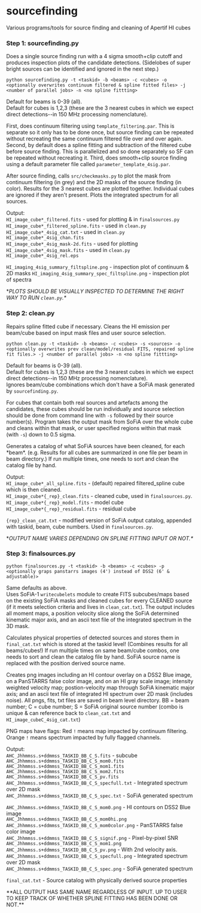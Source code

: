 # sourcefinding
Various programs/tools for source finding and cleaning of Apertif HI cubes


### Step 1: sourcefinding.py
Does a single source finding run with a 4 sigma smooth+clip cutoff and produces inspection plots of the candidate detections.  (Sidelobes of super bright sources can be identified and ignored in the next step.)

```
python sourcefinding.py -t <taskid> -b <beams> -c <cubes> -o <optionally overwrites continuum filtered & spline fitted files> -j <number of parallel jobs> -n <no spline fittting>
```
Default for beams is 0-39 (all).  
Default for cubes is 1,2,3  (these are the 3 nearest cubes in which we expect direct detections--in 150 MHz processing nomenclature).  

First, does continuum filtering using `template_filtering.par`.  This is separate so it only has to be done once, but source finding can be repeated without recreating the same continuum filtered file over and over again. Second, by default does a spline fitting and subtraction of the filtered cube before source finding. This is parallelized and so done separately so SF can be repeated without recreating it.  Third, does smooth+clip source finding using a default parameter file called `parameter_template_4sig.par`.

After source finding, calls `src/checkmasks.py` to plot the mask from continuum filtering (in grey) and the 2D masks of the source finding (in color). Results for the 3 nearest cubes are plotted together.  Individual cubes are ignored if they aren't present.  Plots the integrated spectrum for all sources.

Output:  
`HI_image_cube*_filtered.fits` - used for plotting & in `finalsources.py`  
`HI_image_cube*_filtered_spline.fits` - used in `clean.py`  
`HI_image_cube*_4sig_cat.txt` - used in `clean.py`  
`HI_image_cube*_4sig_chan.fits`  
`HI_image_cube*_4sig_mask-2d.fits` - used for plotting  
`HI_image_cube*_4sig_mask.fits` - used in `clean.py`  
`HI_image_cube*_4sig_rel.eps `

`HI_imaging_4sig_summary_filtspline.png` - inspection plot of continuum & 2D masks
`HI_imaging_4sig_summary_spec_filtspline.png` - inspection plot of spectra  


\**PLOTS SHOULD BE VISUALLY INSPECTED TO DETERMINE THE RIGHT WAY TO RUN `clean.py`.\**


### Step 2: clean.py
Repairs spline fitted cube if necessary.  Cleans the HI emission per beam/cube based on input mask files and user source selection.  
```
python clean.py -t <taskid> -b <beams> -c <cubes> -s <sources> -o <optionally overwrites prev clean/model/residual FITS, repaired spline fit files.> -j <number of parallel jobs> -n <no spline fittting>
```
Default for beams is 0-39 (all).  
Default for cubes is 1,2,3 (these are the 3 nearest cubes in which we expect direct detections--in 150 MHz processing nomenclature).  
Ignores beam/cube combinations which don't have a SoFiA mask generated by `sourcefinding.py`.

For cubes that contain both real sources and artefacts among the candidates, these cubes should be run individually and source selection should be done from command line with `-s` followed by their source number(s).  Program takes the output mask from SoFiA over the whole cube and cleans within that mask, or user specified regions within that mask (with `-s`) down to 0.5 sigma.

Generates a catalog of what SoFiA sources have been cleaned, for each \*beam*.  (e.g. Results for all cubes are summarized in one file per beam in beam directory.)  If run multiple times, one needs to sort and clean the catalog file by hand.

Output:  
`HI_image_cube*_all_spline.fits` - (default) repaired filtered_spline cube which is then cleaned.  
`HI_image_cube*{_rep}_clean.fits` - cleaned cube, used in `finalsources.py`.  
`HI_image_cube*{_rep}_model.fits` - model cube  
`HI_image_cube*{_rep}_residual.fits` - residual cube  

`{rep}_clean_cat.txt` - modified version of SoFiA output catalog, appended with taskid, beam, cube numbers.  Used in `finalsources.py`.

\**OUTPUT NAME VARIES DEPENDING ON SPLINE FITTING INPUT OR NOT.\**

### Step 3: finalsources.py
```
python finalsources.py -t <taskid> -b <beams> -c <cubes> -p <optionally graps panstarrs images (4') instead of DSS2 (6' & adjustable)>
```
Same defaults as above.  
Uses SoFiA-1 `writecubelets` module to create FITS subcubes/maps based on the existing SoFiA masks and cleaned cubes for every CLEANED source (if it meets selection criteria and lives in `clean_cat.txt`).  The output includes all moment maps, a position velocity slice along the SoFiA determined kinematic major axis, and an ascii text file of the integrated spectrum in the 3D mask.

Calculates physical properties of detected sources and stores them in `final_cat.txt` which is stored at the taskid level! (Combines results for all beams/cubes!)  If run multiple times on same beam/cube combos, one needs to sort and clean the catalog file by hand.  SoFiA source name is replaced with the position derived source name.

Creates png images including an HI contour overlay on a DSS2 Blue image, on a PanSTARRS false color image, and on an HI gray scale image; intensity weighted velocity map; postion-velocity map through SoFiA kinematic major axis; and an ascii text file of integrated HI spectrum over 2D mask (includes noise).  All pngs, fits, txt files are saved in beam level directory. BB = beam number; C = cube number; S = SoFiA original source number (combo is unique & can reference back to `clean_cat.txt` and `HI_image_cubeC_4sig_cat.txt`)

PNG maps have flags: Red `!` means map impacted by continuum filtering. Orange `!` means spectrum impacted by fully flagged channels.

Output:  
`AHC_Jhhmmss.s+ddmmss_TASKID_BB_C_S.fits` - subcube
`AHC_Jhhmmss.s+ddmmss_TASKID_BB_C_S_mom0.fits` 
`AHC_Jhhmmss.s+ddmmss_TASKID_BB_C_S_mom1.fits` 
`AHC_Jhhmmss.s+ddmmss_TASKID_BB_C_S_mom2.fits` 
`AHC_Jhhmmss.s+ddmmss_TASKID_BB_C_S_pv.fits` 
`AHC_Jhhmmss.s+ddmmss_TASKID_BB_C_S_specfull.txt` - Integrated spectrum over 2D mask  
`AHC_Jhhmmss.s+ddmmss_TASKID_BB_C_S_spec.txt` - SoFiA generated spectrum 

`AHC_Jhhmmss.s+ddmmss_TASKID_BB_C_S_mom0.png` - HI contours on DSS2 Blue image  
`AHC_Jhhmmss.s+ddmmss_TASKID_BB_C_S_mom0hi.png`  
`AHC_Jhhmmss.s+ddmmss_TASKID_BB_C_S_mom0color.png` - PanSTARRS false color image  
`AHC_Jhhmmss.s+ddmmss_TASKID_BB_C_S_signif.png` - Pixel-by-pixel SNR    
`AHC_Jhhmmss.s+ddmmss_TASKID_BB_C_S_mom1.png`  
`AHC_Jhhmmss.s+ddmmss_TASKID_BB_C_S_pv.png`  - With 2nd velocity axis.  
`AHC_Jhhmmss.s+ddmmss_TASKID_BB_C_S_specfull.png` - Integrated spectrum over 2D mask  
`AHC_Jhhmmss.s+ddmmss_TASKID_BB_C_S_spec.png` - SoFiA generated spectrum

`final_cat.txt` - Source catalog with physically derived source properties

\*\*ALL OUTPUT HAS SAME NAME REGARDLESS OF INPUT. UP TO USER TO KEEP TRACK OF WHETHER SPLINE FITTING HAS BEEN DONE OR NOT.\*\*
